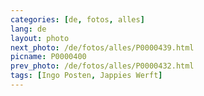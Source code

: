 ```yaml
---
categories: [de, fotos, alles]
lang: de
layout: photo
next_photo: /de/fotos/alles/P0000439.html
picname: P0000400
prev_photo: /de/fotos/alles/P0000432.html
tags: [Ingo Posten, Jappies Werft]
---
```


